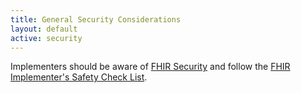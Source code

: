 ```yaml
---
title: General Security Considerations
layout: default
active: security
---
```


Implementers should be aware of [FHIR Security]({{site.data.fhir.path}}security.html) and follow the [FHIR Implementer's Safety Check List]({{site.data.fhir.path}}safety.html).

<br />
